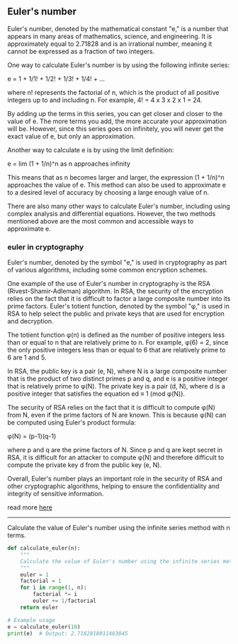## Euler's number
Euler's number, denoted by the mathematical constant "e," is a number that appears in many areas of mathematics, science, and engineering. It is approximately equal to 2.71828 and is an irrational number, meaning it cannot be expressed as a fraction of two integers.

One way to calculate Euler's number is by using the following infinite series:

e = 1 + 1/1! + 1/2! + 1/3! + 1/4! + ...

where n! represents the factorial of n, which is the product of all positive integers up to and including n. For example, 4! = 4 x 3 x 2 x 1 = 24.

By adding up the terms in this series, you can get closer and closer to the value of e. The more terms you add, the more accurate your approximation will be. However, since this series goes on infinitely, you will never get the exact value of e, but only an approximation.

Another way to calculate e is by using the limit definition:

e = lim (1 + 1/n)^n as n approaches infinity

This means that as n becomes larger and larger, the expression (1 + 1/n)^n approaches the value of e. This method can also be used to approximate e to a desired level of accuracy by choosing a large enough value of n.

There are also many other ways to calculate Euler's number, including using complex analysis and differential equations. However, the two methods mentioned above are the most common and accessible ways to approximate e.

### euler in cryptography

Euler's number, denoted by the symbol "e," is used in cryptography as part of various algorithms, including some common encryption schemes.

One example of the use of Euler's number in cryptography is the RSA (Rivest-Shamir-Adleman) algorithm. In RSA, the security of the encryption relies on the fact that it is difficult to factor a large composite number into its prime factors. Euler's totient function, denoted by the symbol "φ," is used in RSA to help select the public and private keys that are used for encryption and decryption.

The totient function φ(n) is defined as the number of positive integers less than or equal to n that are relatively prime to n. For example, φ(6) = 2, since the only positive integers less than or equal to 6 that are relatively prime to 6 are 1 and 5.

In RSA, the public key is a pair (e, N), where N is a large composite number that is the product of two distinct primes p and q, and e is a positive integer that is relatively prime to φ(N). The private key is a pair (d, N), where d is a positive integer that satisfies the equation ed ≡ 1 (mod φ(N)).

The security of RSA relies on the fact that it is difficult to compute φ(N) from N, even if the prime factors of N are known. This is because φ(N) can be computed using Euler's product formula:

φ(N) = (p-1)(q-1)

where p and q are the prime factors of N. Since p and q are kept secret in RSA, it is difficult for an attacker to compute φ(N) and therefore difficult to compute the private key d from the public key (e, N).

Overall, Euler's number plays an important role in the security of RSA and other cryptographic algorithms, helping to ensure the confidentiality and integrity of sensitive information.

read more [here](https://github.com/mosi-arch/research/blob/main/CipherPunk/04-Phi-Euler.md)

---

Calculate the value of Euler's number using the infinite series method with n terms.

```py
def calculate_euler(n):
    """
    Calculate the value of Euler's number using the infinite series method with n terms.
    """
    euler = 1
    factorial = 1
    for i in range(1, n):
        factorial *= i
        euler += 1/factorial
    return euler

# Example usage
e = calculate_euler(10)
print(e)  # Output: 2.7182818011463845
```
